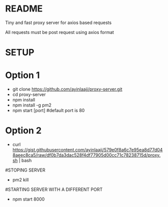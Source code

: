 # README #

Tiny and fast proxy server for axios based requests

All requests must be post request using axios format

# SETUP

Option 1
====

- git clone https://github.com/ayinlaaji/proxy-server.git
- cd proxy-server
- npm install
- npm install -g pm2
- npm start [port]  #default port is 80

Option 2
===

- curl https://gist.githubusercontent.com/ayinlaaji/579e0f8a6c7e95ea8d77d048aeec8ca5/raw/df0b7da3dac528f4df77905d00cc71c78238715d/proxy.sh | bash


#STOPING SERVER
- pm2 kill

#STARTING SERVER WITH A DIFFERENT PORT

- npm start 8000

